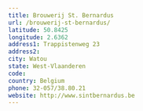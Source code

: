 ```yaml
---
title: Brouwerij St. Bernardus
url: /brouwerij-st-bernardus/
latitude: 50.8425
longitude: 2.6362
address1: Trappistenweg 23
address2: 
city: Watou
state: West-Vlaanderen
code: 
country: Belgium
phone: 32-057/38.80.21
website: http://www.sintbernardus.be
---
```


